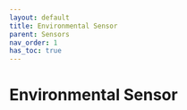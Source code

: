 ```yaml
---
layout: default
title: Environmental Sensor
parent: Sensors
nav_order: 1
has_toc: true
---
```


# Environmental Sensor


